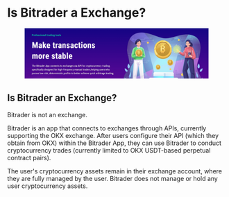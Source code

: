# Is Bitrader a Exchange?

<figure><img src="../../.gitbook/assets/1180948.png" alt=""><figcaption></figcaption></figure>

## Is Bitrader an Exchange?

Bitrader is not an exchange.

Bitrader is an app that connects to exchanges through APIs, currently supporting the OKX exchange. After users configure their API (which they obtain from OKX) within the Bitrader App, they can use Bitrader to conduct cryptocurrency trades (currently limited to OKX USDT-based perpetual contract pairs).

The user's cryptocurrency assets remain in their exchange account, where they are fully managed by the user. Bitrader does not manage or hold any user cryptocurrency assets.
